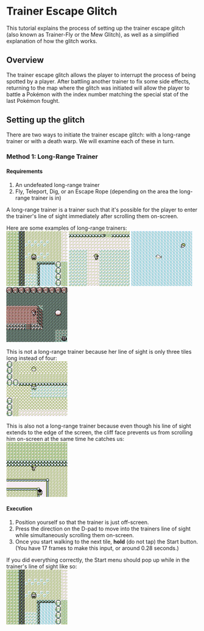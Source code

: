 # Trainer Escape Glitch

This tutorial explains the process of setting up the trainer escape glitch (also known as Trainer-Fly or the Mew Glitch), as well as a simplified explanation of how the glitch works.

## Overview
The trainer escape glitch allows the player to interrupt the process of being spotted by a player. After battling another trainer to fix some side effects, returning to the map where the glitch was initiated will allow the player to battle a Pokémon with the index number matching the special stat of the last Pokémon fought.

## Setting up the glitch
There are two ways to initiate the trainer escape glitch: with a long-range trainer or with a death warp. We will examine each of these in turn.

### Method 1: Long-Range Trainer
#### Requirements
1. An undefeated long-range trainer
2. Fly, Teleport, Dig, or an Escape Rope (depending on the area the long-range trainer is in)

A long-range trainer is a trainer such that it's possible for the player to enter the trainer's line of sight immediately after scrolling them on-screen.

Here are some examples of long-range trainers:  
<img src=long_range_trainer_1.gif>
<img src=long_range_trainer_2.gif>
<img src=long_range_trainer_3.gif>
<img src=long_range_trainer_4.gif>

This is not a long-range trainer because her line of sight is only three tiles long instead of four:  
<img src=not_long_range_trainer_1.gif>

This is also not a long-range trainer because even though his line of sight extends to the edge of the screen, the cliff face prevents us from scrolling him on-screen at the same time he catches us:  
<img src=not_long_range_trainer_2.gif>

#### Execution
1. Position yourself so that the trainer is just off-screen.
2. Press the direction on the D-pad to move into the trainers line of sight while simultaneously scrolling them on-screen.
3. Once you start walking to the next tile, **hold** (do not tap) the Start button. (You have 17 frames to make this input, or around 0.28 seconds.)

If you did everything correctly, the Start menu should pop up while in the trainer's line of sight like so:  
<img src=trainer_fly_1.gif>
